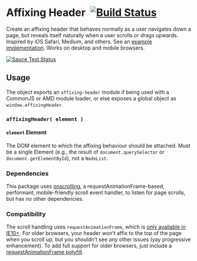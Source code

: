 # Affixing Header&nbsp; [![Build Status](https://travis-ci.org/acusti/affixing-header.svg?branch=master)](https://travis-ci.org/acusti/affixing-header)

Create an affixing header that behaves normally as a user navigates down a page, but reveals itself naturally when a user scrolls or drags upwards. Inspired by iOS Safari, Medium, and others. See an [example implementation][acusti.ca]. Works on desktop and mobile browsers.

[![Sauce Test Status](https://saucelabs.com/browser-matrix/acusti.svg)](https://saucelabs.com/u/acusti)

## Usage

The object exports an `affixing-header` module if being used with a CommonJS or AMD module loader, or else exposes a global object as `window.affixingHeader`.

### `affixingHeader( element )`

#### `element` Element

The DOM element to which the affixing behaviour should be attached. Must be a single Element (e.g., the result of `document.querySelector` or `document.getElementById`), not a `NodeList`.

### Dependencies

This package uses [onscrolling][], a requestAnimationFrame-based, performant, mobile-friendly scroll event handler, to listen for page scrolls, but has no other dependencies.

### Compatibility

The scroll handling uses `requestAnimationFrame`, which is [only available in IE10+][raf-caniuse]. For older browsers, your header won’t affix to the top of the page when you scroll up, but you shouldn’t see any other issues (yay progressive enhancement). To add full support for older browsers, just include a [requestAnimationFrame polyfill][raf-polyfill].

[acusti.ca]: http://www.acusti.ca
[onscrolling]: https://github.com/acusti/onscrolling
[raf-caniuse]: http://caniuse.com/#feat=requestanimationframe
[raf-polyfill]: https://gist.github.com/paulirish/1579671
